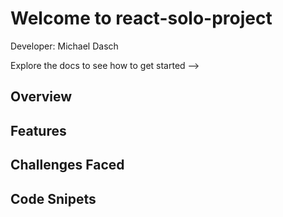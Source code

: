 # Welcome to react-solo-project

Developer: Michael Dasch 

Explore the docs to see how to get started --> 

## Overview



## Features 


## Challenges Faced


## Code Snipets 
